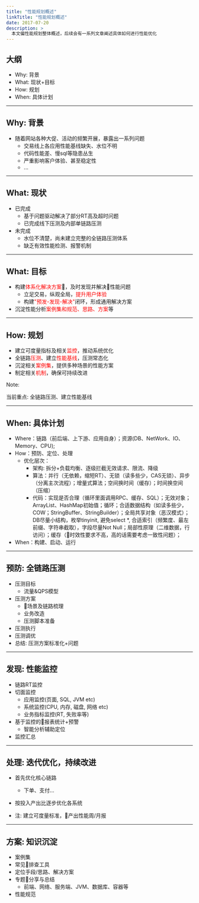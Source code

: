 ```yaml
---
title: "性能规划概述"
linkTitle: "性能规划概述"
date: 2017-07-20
description: >
  本文偏性能规划整体概述，后续会有一系列文章阐述具体如何进行性能优化
---
```


## 大纲

+ Why: 背景
+ What: 现状+目标
+ How: 规划
+ When: 具体计划

---

## Why: 背景

+ 随着网站各种大促、活动的频繁开展，暴露出一系列问题
    + 交易线上各应用性能基线缺失、水位不明
    + 代码性能差、慢sql等隐患丛生
    + 严重影响客户体验、甚至稳定性
    + ...

---

## What: 现状

+ 已完成
    - 基于问题驱动解决了部分RT高及超时问题
    - 已完成线下压测及内部单链路压测
+ 未完成
    - 水位不清楚，尚未建立完整的全链路压测体系
    - 缺乏有效性能检测、报警机制

---

## What: 目标

+ 构建<font color="red">体系化解决方案</font>，及时发现并解决性能问题
  - 立足交易，纵观全局，<font color="red">提升用户体验</font>
  - 构建<font color="red">"预发-发现-解决"</font>闭环，形成通用解决方案
+ 沉淀性能分析<font color="red">案例集和规范、思路、方案</font>等

---

## How: 规划

+ 建立可度量指标及相关<font color="red">监控</font>，推动系统优化
+ 全链路<font color="red">压测</font>、建立<font color="red">性能基线</font>，压测常态化
+ 沉淀相关<font color="red">案例集</font>，提供多种场景的性能方案
+ 制定相关<font color="red">机制</font>，确保可持续改进

Note:

当前重点: 全链路压测、建立性能基线

---

## When: 具体计划

+ Where：链路（前后端、上下游、应用自身）；资源(DB、NetWork、IO、Memory、CPU);
+ How：预防、定位、处理
    + 优化层次：
        - 架构: 拆分+负载均衡、逐级拦截无效请求、限流、降级
        - 算法：并行（无依赖，缩短RT）、无锁（读多些少，CAS无锁）、异步（分离主次流程）；增量式算法；空间换时间（缓存）；时间换空间（压缩）
        - 代码：实现是否合理（循环里面调用RPC、缓存、SQL）；无效对象；ArrayList、HashMap初始值；循环；合适数据结构（如读多些少，COW；StringBuffer、StringBuilder）；全局共享对象（恶汉模式）；DB尽量小结构，枚举tinyinit, 避免select *, 合适索引（频繁度、最左前缀、字符串截取），字段尽量Not Null；局部性原理（二维数据，行访问）；缓存（时效性要求不高，高的话需要考虑一致性问题）；
+ When：构建、启动、运行

---

## 预防: 全链路压测

+ 压测目标
  + 流量&QPS模型
+ 压测方案
  + 场景及链路梳理
  + 业务改造
  + 压测脚本准备
+ 压测执行
+ 压测调优
+ 总结: 压测方案标准化+问题

---

## 发现: 性能监控

+ 链路RT监控
+ 切面监控
  - 应用监控(页面, SQL, JVM etc)
  - 系统监控(CPU, 内存, 磁盘, 网络 etc)
  - 业务指标监控(RT, 失败率等)
+ 基于监控的报表统计+预警
  - 智能分析辅助定位
+ 监控汇总

---

## 处理: 迭代优化，持续改进

+ 首先优化核心链路
    - 下单、支付...
+ 按投入产出比逐步优化各系统

+ 注: 建立可度量标准，产出性能周/月报

---

## 方案: 知识沉淀

+ 案例集
+ 常见排查工具
+ 定位手段/思路、解决方案
+ 专题分享与总结
  - 前端、网络、服务端、JVM、数据库、容器等
+ 性能规范
